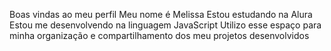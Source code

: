 Boas vindas ao meu perfil
Meu nome é Melissa
Estou estudando na Alura
Estou me desenvolvendo na linguagem JavaScript
Utilizo esse espaço para minha organização e compartilhamento dos meu projetos desenvolvidos
